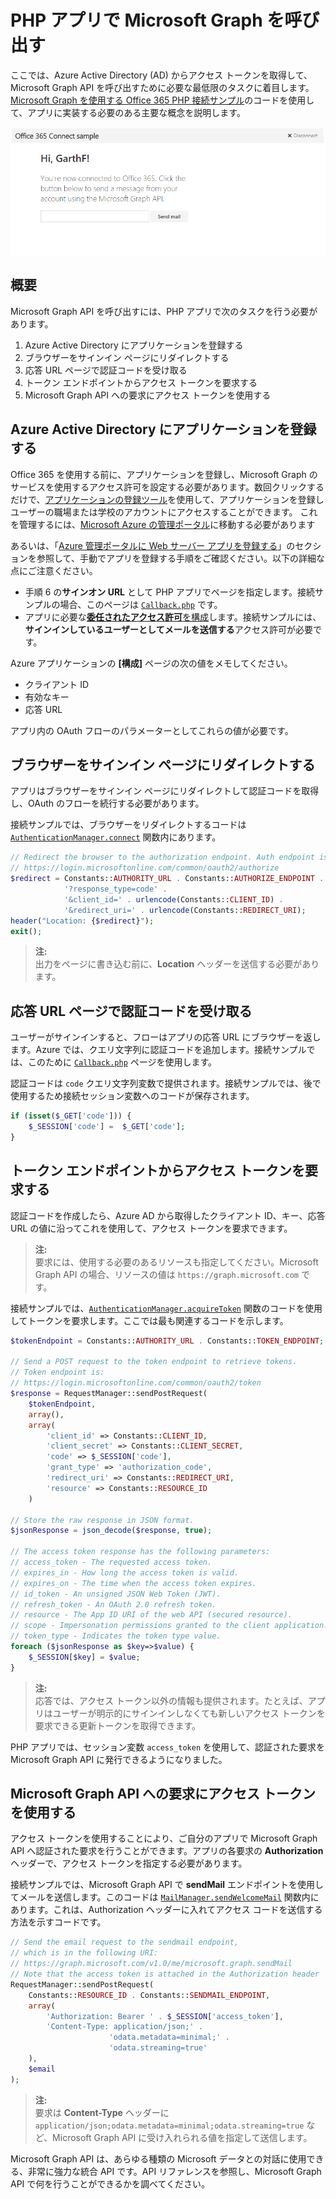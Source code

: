 ﻿# PHP アプリで Microsoft Graph を呼び出す 

ここでは、Azure Active Directory (AD) からアクセス トークンを取得して、Microsoft Graph API を呼び出すために必要な最低限のタスクに着目します。[Microsoft Graph を使用する Office 365 PHP 接続サンプル](https://github.com/microsoftgraph/php-connect-rest-sample)のコードを使用して、アプリに実装する必要のある主要な概念を説明します。

![Office 365 PHP Connect サンプルのスクリーンショット](./images/web-screenshot.png)

## 概要

Microsoft Graph API を呼び出すには、PHP アプリで次のタスクを行う必要があります。

1. Azure Active Directory にアプリケーションを登録する
2. ブラウザーをサインイン ページにリダイレクトする
3. 応答 URL ページで認証コードを受け取る
4. トークン エンドポイントからアクセス トークンを要求する
5. Microsoft Graph API への要求にアクセス トークンを使用する

<!--<a name="register"/>-->
## Azure Active Directory にアプリケーションを登録する

Office 365 を使用する前に、アプリケーションを登録し、Microsoft Graph のサービスを使用するアクセス許可を設定する必要があります。数回クリックするだけで、[アプリケーションの登録ツール](https://dev.office.com/app-registration)を使用して、アプリケーションを登録しユーザーの職場または学校のアカウントにアクセスすることができます。
これを管理するには、[Microsoft Azure の管理ポータル](https://manage.windowsazure.com)に移動する必要があります

あるいは、「[Azure 管理ポータルに Web サーバー アプリを登録する](https://msdn.microsoft.com/en-us/office/office365/HowTo/add-common-consent-manually#bk_RegisterServerApp)」のセクションを参照して、手動でアプリを登録する手順をご確認ください。以下の詳細な点にご注意ください。

* 手順 6 の**サインオン URL** として PHP アプリでページを指定します。接続サンプルの場合、このページは [`Callback.php`](https://github.com/microsoftgraph/php-connect-rest-sample/blob/master/app/callback.php) です。
* アプリに必要な[**委任されたアクセス許可**を構成](https://github.com/microsoftgraph/php-connect-rest-sample/wiki/Grant-permissions-to-the-Connect-application-in-Azure)します。接続サンプルには、**サインインしているユーザーとしてメールを送信する**アクセス許可が必要です。

Azure アプリケーションの **[構成]** ページの次の値をメモしてください。

* クライアント ID
* 有効なキー
* 応答 URL

アプリ内の OAuth フローのパラメーターとしてこれらの値が必要です。

<!--<a name="redirect"/>-->
## ブラウザーをサインイン ページにリダイレクトする

アプリはブラウザーをサインイン ページにリダイレクトして認証コードを取得し、OAuth のフローを続行する必要があります。

接続サンプルでは、ブラウザーをリダイレクトするコードは [`AuthenticationManager.connect`](https://github.com/microsoftgraph/php-connect-rest-sample/blob/master/src/AuthenticationManager.php#L41) 関数内にあります。

```php
// Redirect the browser to the authorization endpoint. Auth endpoint is
// https://login.microsoftonline.com/common/oauth2/authorize
$redirect = Constants::AUTHORITY_URL . Constants::AUTHORIZE_ENDPOINT . 
            '?response_type=code' . 
            '&client_id=' . urlencode(Constants::CLIENT_ID) . 
            '&redirect_uri=' . urlencode(Constants::REDIRECT_URI);
header("Location: {$redirect}");
exit();
```

> **注:** <br />
> 出力をページに書き込む前に、**Location** ヘッダーを送信する必要があります。

<!--<a name="authcode"/>-->
## 応答 URL ページで認証コードを受け取る

ユーザーがサインインすると、フローはアプリの応答 URL にブラウザーを返します。Azure では、クエリ文字列に認証コードを追加します。接続サンプルでは、このために [`Callback.php`](https://github.com/microsoftgraph/php-connect-rest-sample/blob/master/app/callback.php) ページを使用します。

認証コードは `code` クエリ文字列変数で提供されます。接続サンプルでは、後で使用するため接続セッション変数へのコードが保存されます。

```php
if (isset($_GET['code'])) {
    $_SESSION['code'] =  $_GET['code'];
}
```

<!--<a name="accesstoken"/>-->
## トークン エンドポイントからアクセス トークンを要求する

認証コードを作成したら、Azure AD から取得したクライアント ID、キー、応答 URL の値に沿ってこれを使用して、アクセス トークンを要求できます。 

> **注:** <br />
> 要求には、使用する必要のあるリソースも指定してください。Microsoft Graph API の場合、リソースの値は `https://graph.microsoft.com` です。

接続サンプルでは、[`AuthenticationManager.acquireToken`](https://github.com/microsoftgraph/php-connect-rest-sample/blob/master/src/AuthenticationManager.php#L62) 関数のコードを使用してトークンを要求します。ここでは最も関連するコードを示します。

```php
$tokenEndpoint = Constants::AUTHORITY_URL . Constants::TOKEN_ENDPOINT;

// Send a POST request to the token endpoint to retrieve tokens.
// Token endpoint is:
// https://login.microsoftonline.com/common/oauth2/token
$response = RequestManager::sendPostRequest(
    $tokenEndpoint, 
    array(),
    array(
        'client_id' => Constants::CLIENT_ID,
        'client_secret' => Constants::CLIENT_SECRET,
        'code' => $_SESSION['code'],
        'grant_type' => 'authorization_code',
        'redirect_uri' => Constants::REDIRECT_URI,
        'resource' => Constants::RESOURCE_ID
    )

// Store the raw response in JSON format.
$jsonResponse = json_decode($response, true);

// The access token response has the following parameters:
// access_token - The requested access token.
// expires_in - How long the access token is valid.
// expires_on - The time when the access token expires.
// id_token - An unsigned JSON Web Token (JWT).
// refresh_token - An OAuth 2.0 refresh token.
// resource - The App ID URI of the web API (secured resource).
// scope - Impersonation permissions granted to the client application.
// token_type - Indicates the token type value.
foreach ($jsonResponse as $key=>$value) {
    $_SESSION[$key] = $value;
}
```

> **注:** <br />
> 応答では、アクセス トークン以外の情報も提供されます。たとえば、アプリはユーザーが明示的にサインインしなくても新しいアクセス トークンを要求できる更新トークンを取得できます。

PHP アプリでは、セッション変数 `access_token` を使用して、認証された要求を Microsoft Graph API に発行できるようになりました。

<!--<a name="request"/>-->
## Microsoft Graph API への要求にアクセス トークンを使用する

アクセス トークンを使用することにより、ご自分のアプリで Microsoft Graph API へ認証された要求を行うことができます。アプリの各要求の **Authorization** ヘッダーで、アクセス トークンを指定する必要があります。

接続サンプルでは、Microsoft Graph API で **sendMail** エンドポイントを使用してメールを送信します。このコードは [`MailManager.sendWelcomeMail`](https://github.com/microsoftgraph/php-connect-rest-sample/blob/master/src/MailManager.php#L40) 関数内にあります。これは、Authorization ヘッダーに入れてアクセス コードを送信する方法を示すコードです。

```php
// Send the email request to the sendmail endpoint, 
// which is in the following URI:
// https://graph.microsoft.com/v1.0/me/microsoft.graph.sendMail
// Note that the access token is attached in the Authorization header
RequestManager::sendPostRequest(
    Constants::RESOURCE_ID . Constants::SENDMAIL_ENDPOINT,
    array(
        'Authorization: Bearer ' . $_SESSION['access_token'],
        'Content-Type: application/json;' . 
                      'odata.metadata=minimal;' .
                      'odata.streaming=true'
    ),
    $email
);
```

> **注:** <br />
> 要求は **Content-Type** ヘッダーに `application/json;odata.metadata=minimal;odata.streaming=true` など、Microsoft Graph API に受け入れられる値を指定して送信します。

Microsoft Graph API は、あらゆる種類の Microsoft データとの対話に使用できる、非常に強力な統合 API です。API リファレンスを参照し、Microsoft Graph API で何を行うことができるかを調べてください。

<!--## Additional resources

-  [Office 365 PHP Connect sample using Microsoft Graph API](https://github.com/OfficeDev/O365-PHP-Unified-API-Connect)-->
